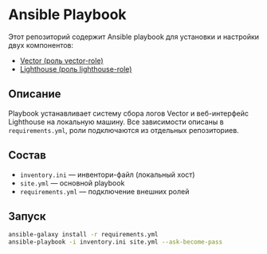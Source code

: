 # Ansible Playbook

Этот репозиторий содержит Ansible playbook для установки и настройки двух компонентов:

- [Vector (роль vector-role)](https://github.com/Takarigua/vector-role.git)
- [Lighthouse (роль lighthouse-role)](https://github.com/Takarigua/lighthouse-role.git)

## Описание

Playbook устанавливает систему сбора логов Vector и веб-интерфейс Lighthouse на локальную машину. Все зависимости описаны в `requirements.yml`, роли подключаются из отдельных репозиториев.

## Состав

- `inventory.ini` — инвентори-файл (локальный хост)
- `site.yml` — основной playbook
- `requirements.yml` — подключение внешних ролей

## Запуск

```bash
ansible-galaxy install -r requirements.yml
ansible-playbook -i inventory.ini site.yml --ask-become-pass
